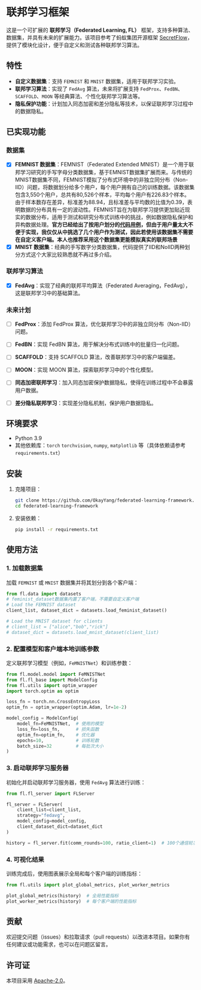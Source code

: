 

# 联邦学习框架

这是一个可扩展的 **联邦学习（Federated Learning, FL）** 框架，支持多种算法、数据集，并具有未来的扩展能力。该项目参考了蚂蚁集团开源框架 [SecretFlow]( https://github.com/secretflow/secretflow)，提供了模块化设计，便于自定义和测试各种联邦学习算法。

## 特性

- **自定义数据集**：支持 `FEMNIST` 和 `MNIST` 数据集，适用于联邦学习实验。
- **联邦学习算法**：实现了 `FedAvg` 算法，未来将扩展支持 `FedProx`、`FedBN`、`SCAFFOLD`、`MOON` 等经典算法、个性化联邦学习算法等。
- **隐私保护功能**：计划加入同态加密和差分隐私等技术，以保证联邦学习过程中的数据隐私。

## 已实现功能

### 数据集
- [x] **FEMNIST 数据集**：FEMNIST（Federated Extended MNIST）是一个用于联邦学习研究的手写字母分类数据集，基于EMNIST数据集扩展而来。与传统的MNIST数据集不同，FEMNIST模拟了分布式环境中的非独立同分布（Non-IID）问题，将数据划分给多个用户，每个用户拥有自己的训练数据。该数据集包含3,550个用户，总共有80,526个样本，平均每个用户有226.83个样本。由于样本数存在差异，标准差为88.94，且标准差与平均数的比值为0.39，表明数据的分布具有一定的波动性。FEMNIST旨在为联邦学习提供更加贴近现实的数据分布，适用于测试和研究分布式训练中的挑战，例如数据隐私保护和异构数据处理。**官方已经给出了按用户划分的[代码用例](https://github.com/TalwalkarLab/leaf)，但由于用户量太大不便于实现，我仅仅从中挑选了几个用户作为测试，因此若使用该数据集不需要在自定义客户端。本人也推荐采用这个数据集更能模拟真实的联邦场景**
- [x] **MNIST 数据集**：经典的手写数字分类数据集，代码提供了IID和NoIID两种划分方式这个大家比较熟悉就不再过多介绍。

### 联邦学习算法
- [x] **FedAvg**：实现了经典的联邦平均算法（Federated Averaging，FedAvg），这是联邦学习中的基础算法。

### 未来计划
- [ ] **FedProx**：添加 FedProx 算法，优化联邦学习中的非独立同分布（Non-IID）问题。
- [ ] **FedBN**：实现 FedBN 算法，用于解决分布式训练中的批量归一化问题。
- [ ] **SCAFFOLD**：支持 SCAFFOLD 算法，改善联邦学习中的客户端偏差。
- [ ] **MOON**：实现 MOON 算法，探索联邦学习中的个性化模型。
- [ ] **同态加密联邦学习**：加入同态加密保护数据隐私，使得在训练过程中不会暴露用户数据。
- [ ] **差分隐私联邦学习**：实现差分隐私机制，保护用户数据隐私。


## 环境要求

- Python 3.9
- 其他依赖库：`torch` `torchvision`, `numpy`, `matplotlib` 等（具体依赖请参考 `requirements.txt`）

## 安装

1. 克隆项目：
   ```bash
   git clone https://github.com/OkayYang/federated-learning-framework.git
   cd federated-learning-framework
   ```

2. 安装依赖：
   ```bash
   pip install -r requirements.txt
   ```

## 使用方法

### 1. 加载数据集
加载 `FEMNIST` 或 `MNIST` 数据集并将其划分到各个客户端：

```python
from fl.data import datasets
# feminist_dataset数据集内置了客户端，不需要自定义客户端
# Load the FEMNIST dataset
client_list, dataset_dict = datasets.load_feminist_dataset()

# Load the MNIST dataset for clients
# client_list = ["alice","bob","rick"]
# dataset_dict = datasets.load_mnist_dataset(client_list)
```

### 2. 配置模型和客户端本地训练参数
定义联邦学习模型（例如，`FeMNISTNet`）和训练参数：

```python
from fl.model.model import FeMNISTNet
from fl.fl_base import ModelConfig
from fl.utils import optim_wrapper
import torch.optim as optim

loss_fn = torch.nn.CrossEntropyLoss
optim_fn = optim_wrapper(optim.Adam, lr=1e-2)

model_config = ModelConfig(
    model_fn=FeMNISTNet,  # 使用的模型
    loss_fn=loss_fn,      # 损失函数
    optim_fn=optim_fn,    # 优化器
    epochs=10,            # 训练轮数
    batch_size=32         # 每批次大小
)
```

### 3. 启动联邦学习服务器
初始化并启动联邦学习服务器，使用 `FedAvg` 算法进行训练：

```python
from fl.fl_server import FLServer

fl_server = FLServer(
    client_list=client_list,
    strategy="fedavg",
    model_config=model_config,
    client_dataset_dict=dataset_dict
)

history = fl_server.fit(comm_rounds=100, ratio_client=1)  # 100个通信轮次,每次选取客户端比例
```

### 4. 可视化结果
训练完成后，使用图表展示全局和每个客户端的训练指标：

```python
from fl.utils import plot_global_metrics, plot_worker_metrics

plot_global_metrics(history)  # 全局性能指标
plot_worker_metrics(history)  # 每个客户端的性能指标
```

## 贡献

欢迎提交问题（issues）和拉取请求（pull requests）以改进本项目。如果你有任何建议或功能需求，也可以在问题区留言。

## 许可证

本项目采用 [Apache-2.0](LICENSE.txt)。

